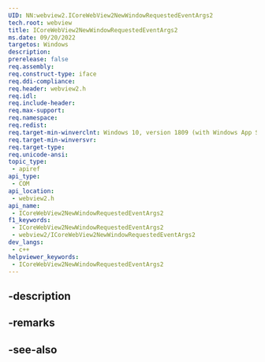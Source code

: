 ```yaml
---
UID: NN:webview2.ICoreWebView2NewWindowRequestedEventArgs2
tech.root: webview
title: ICoreWebView2NewWindowRequestedEventArgs2
ms.date: 09/20/2022
targetos: Windows
description: 
prerelease: false
req.assembly: 
req.construct-type: iface
req.ddi-compliance: 
req.header: webview2.h
req.idl: 
req.include-header: 
req.max-support: 
req.namespace: 
req.redist: 
req.target-min-winverclnt: Windows 10, version 1809 (with Windows App SDK 1.1 or later)
req.target-min-winversvr: 
req.target-type: 
req.unicode-ansi: 
topic_type:
 - apiref
api_type:
 - COM
api_location:
 - webview2.h
api_name:
 - ICoreWebView2NewWindowRequestedEventArgs2
f1_keywords:
 - ICoreWebView2NewWindowRequestedEventArgs2
 - webview2/ICoreWebView2NewWindowRequestedEventArgs2
dev_langs:
 - c++
helpviewer_keywords:
 - ICoreWebView2NewWindowRequestedEventArgs2
---
```


## -description

## -remarks

## -see-also


